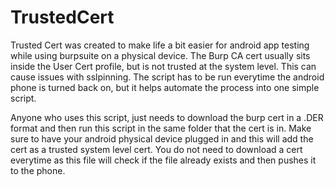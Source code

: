 # TrustedCert

Trusted Cert was created to make life a bit easier for android app testing while using burpsuite on a physical device. The Burp CA cert usually sits inside the User Cert profile, but is not trusted at the system level. This can cause issues with sslpinning. The script has to be run everytime the android phone is turned back on, but it helps automate the process into one simple script. 

Anyone who uses this script, just needs to download the burp cert in a .DER format and then run this script in the same folder that the cert is in. Make sure to have your android physical device plugged in and this will add the cert as a trusted system level cert. You do not need to download a cert everytime as this file will check if the file already exists and then pushes it to the phone.
